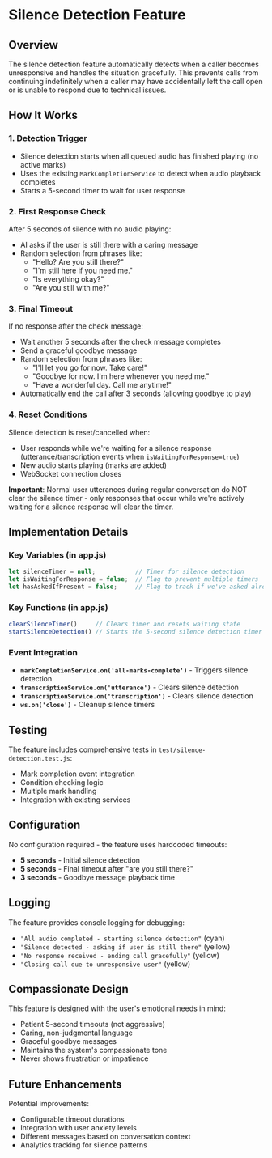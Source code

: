 # Silence Detection Feature

## Overview

The silence detection feature automatically detects when a caller becomes unresponsive and handles the situation gracefully. This prevents calls from continuing indefinitely when a caller may have accidentally left the call open or is unable to respond due to technical issues.

## How It Works

### 1. Detection Trigger
- Silence detection starts when all queued audio has finished playing (no active marks)
- Uses the existing `MarkCompletionService` to detect when audio playback completes
- Starts a 5-second timer to wait for user response

### 2. First Response Check
After 5 seconds of silence with no audio playing:
- AI asks if the user is still there with a caring message
- Random selection from phrases like:
  - "Hello? Are you still there?"
  - "I'm still here if you need me."
  - "Is everything okay?"
  - "Are you still with me?"

### 3. Final Timeout
If no response after the check message:
- Wait another 5 seconds after the check message completes
- Send a graceful goodbye message
- Random selection from phrases like:
  - "I'll let you go for now. Take care!"
  - "Goodbye for now. I'm here whenever you need me."
  - "Have a wonderful day. Call me anytime!"
- Automatically end the call after 3 seconds (allowing goodbye to play)

### 4. Reset Conditions
Silence detection is reset/cancelled when:
- User responds while we're waiting for a silence response (utterance/transcription events when `isWaitingForResponse=true`)
- New audio starts playing (marks are added)  
- WebSocket connection closes

**Important**: Normal user utterances during regular conversation do NOT clear the silence timer - only responses that occur while we're actively waiting for a silence response will clear the timer.

## Implementation Details

### Key Variables (in app.js)
```javascript
let silenceTimer = null;           // Timer for silence detection
let isWaitingForResponse = false;  // Flag to prevent multiple timers
let hasAskedIfPresent = false;     // Flag to track if we've asked already
```

### Key Functions (in app.js)
```javascript
clearSilenceTimer()     // Clears timer and resets waiting state
startSilenceDetection() // Starts the 5-second silence detection timer
```

### Event Integration
- **`markCompletionService.on('all-marks-complete')`** - Triggers silence detection
- **`transcriptionService.on('utterance')`** - Clears silence detection
- **`transcriptionService.on('transcription')`** - Clears silence detection  
- **`ws.on('close')`** - Cleanup silence timers

## Testing

The feature includes comprehensive tests in `test/silence-detection.test.js`:
- Mark completion event integration
- Condition checking logic  
- Multiple mark handling
- Integration with existing services

## Configuration

No configuration required - the feature uses hardcoded timeouts:
- **5 seconds** - Initial silence detection
- **5 seconds** - Final timeout after "are you still there?"  
- **3 seconds** - Goodbye message playback time

## Logging

The feature provides console logging for debugging:
- `"All audio completed - starting silence detection"` (cyan)
- `"Silence detected - asking if user is still there"` (yellow)  
- `"No response received - ending call gracefully"` (yellow)
- `"Closing call due to unresponsive user"` (yellow)

## Compassionate Design

This feature is designed with the user's emotional needs in mind:
- Patient 5-second timeouts (not aggressive)
- Caring, non-judgmental language
- Graceful goodbye messages
- Maintains the system's compassionate tone
- Never shows frustration or impatience

## Future Enhancements

Potential improvements:
- Configurable timeout durations
- Integration with user anxiety levels
- Different messages based on conversation context
- Analytics tracking for silence patterns
